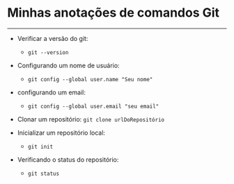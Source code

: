 # Minhas anotações de comandos Git

---

- Verificar a versão do git:
  - `git --version`

- Configurando um nome de usuário:
  - `git config --global user.name "Seu nome"`

- configurando um email:
  - `git config --global user.email "seu email"`

- Clonar um repositório: `git clone urlDoRepositório`

- Inicializar um repositório local:
  - `git init`

- Verificando o status do repositório:
  - `git status`
